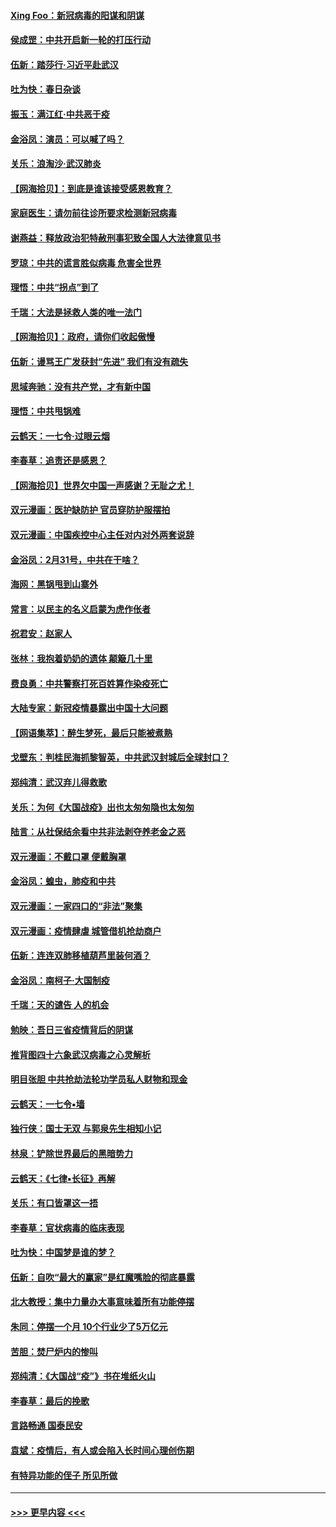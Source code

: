 #### [Xing Foo：新冠病毒的阳谋和阴谋](../pages/nsc993/n11936086.md?t=03131802) 
#### [侯成罡：中共开启新一轮的打压行动](../pages/nsc993/n11935730.md?t=03131802) 
#### [伍新：踏莎行‧习近平赴武汉](../pages/nsc993/n11935157.md?t=03131802) 
#### [吐为快：春日杂谈](../pages/nsc993/n11934776.md?t=03131802) 
#### [振玉：满江红‧中共恶于疫](../pages/nsc993/n11934647.md?t=03131802) 
#### [金浴凤：演员：可以喊了吗？](../pages/nsc993/n11934602.md?t=03131802) 
#### [关乐：浪淘沙·武汉肺炎](../pages/nsc993/n11931792.md?t=03131802) 
#### [【网海拾贝】：到底是谁该接受感恩教育？](../pages/nsc993/n11931552.md?t=03131802) 
#### [家庭医生：请勿前往诊所要求检测新冠病毒](../pages/nsc993/n11929190.md?t=03131802) 
#### [谢燕益：释放政治犯特赦刑事犯致全国人大法律意见书](../pages/nsc993/n11928978.md?t=03131802) 
#### [罗琼：中共的谎言胜似病毒 危害全世界](../pages/nsc993/n11922636.md?t=03131802) 
#### [理悟：中共“拐点”到了](../pages/nsc993/n11928496.md?t=03131802) 
#### [千瑞：大法是拯救人类的唯一法门](../pages/nsc993/n11927637.md?t=03131802) 
#### [【网海拾贝】：政府，请你们收起傲慢](../pages/nsc993/n11926932.md?t=03131802) 
#### [伍新：谩骂王广发获封“先进” 我们有没有疏失](../pages/nsc993/n11926101.md?t=03131802) 
#### [思域奔驰：没有共产党，才有新中国](../pages/nsc993/n11926058.md?t=03131802) 
#### [理悟：中共甩锅难](../pages/nsc993/n11925355.md?t=03131802) 
#### [云鹤天：一七令·过眼云烟](../pages/nsc993/n11925284.md?t=03131802) 
#### [李春草：追责还是感恩？](../pages/nsc993/n11925274.md?t=03131802) 
#### [【网海拾贝】世界欠中国一声感谢？无耻之尤！](../pages/nsc993/n11925239.md?t=03131802) 
#### [双元漫画：医护缺防护 官员穿防护服摆拍](../pages/nsc993/n11923899.md?t=03131802) 
#### [双元漫画：中国疾控中心主任对内对外两套说辞](../pages/nsc993/n11921994.md?t=03131802) 
#### [金浴凤：2月31号，中共在干啥？](../pages/nsc993/n11922706.md?t=03131802) 
#### [海网：黑锅甩到山寨外](../pages/nsc993/n11922688.md?t=03131802) 
#### [常言：以民主的名义启蒙为虎作伥者](../pages/nsc993/n11922217.md?t=03131802) 
#### [祝君安：赵家人](../pages/nsc993/n11922209.md?t=03131802) 
#### [张林：我抱着奶奶的遗体 颠簸几十里](../pages/nsc993/n11920945.md?t=03131802) 
#### [费良勇：中共警察打死百姓算作染疫死亡](../pages/nsc993/n11919264.md?t=03131802) 
#### [大陆专家：新冠疫情暴露出中国十大问题](../pages/nsc993/n11919187.md?t=03131802) 
#### [【网语集萃】：醉生梦死，最后只能被煮熟](../pages/nsc993/n11918994.md?t=03131802) 
#### [戈壁东：判桂民海抓黎智英，中共武汉封城后全球封口？](../pages/nsc993/n11917982.md?t=03131802) 
#### [郑纯清：武汉弃儿得救歌](../pages/nsc993/n11917881.md?t=03131802) 
#### [关乐：为何《大国战疫》出也太匆匆隐也太匆匆](../pages/nsc993/n11917792.md?t=03131802) 
#### [陆言：从社保结余看中共非法剥夺养老金之恶](../pages/nsc993/n11917084.md?t=03131802) 
#### [双元漫画：不戴口罩 便戴胸罩](../pages/nsc993/n11916447.md?t=03131802) 
#### [金浴凤：蝗虫，肺疫和中共](../pages/nsc993/n11916904.md?t=03131802) 
#### [双元漫画：一家四口的“非法”聚集](../pages/nsc993/n11916378.md?t=03131802) 
#### [双元漫画：疫情肆虐 城管借机抢劫商户](../pages/nsc993/n11916310.md?t=03131802) 
#### [伍新：连连双肺移植葫芦里装何酒？](../pages/nsc993/n11913667.md?t=03131802) 
#### [金浴凤：南柯子·大国制疫](../pages/nsc993/n11913657.md?t=03131802) 
#### [千瑞：天的谴告  人的机会](../pages/nsc993/n11913309.md?t=03131802) 
#### [勉映：吾日三省疫情背后的阴谋](../pages/nsc993/n11913079.md?t=03131802) 
#### [推背图四十六象武汉病毒之心灵解析](../pages/nsc993/n11911761.md?t=03131802) 
#### [明目张胆 中共抢劫法轮功学员私人财物和现金](../pages/nsc993/n11910262.md?t=03131802) 
#### [云鹤天：一七令▪墙](../pages/nsc993/n11910627.md?t=03131802) 
#### [独行侠：国士无双 与郭泉先生相知小记](../pages/nsc993/n11910613.md?t=03131802) 
#### [林泉：铲除世界最后的黑暗势力](../pages/nsc993/n11909320.md?t=03131802) 
#### [云鹤天：《七律▪长征》再解](../pages/nsc993/n11909327.md?t=03131802) 
#### [关乐：有口皆罩这一捂](../pages/nsc993/n11908393.md?t=03131802) 
#### [李春草：官状病毒的临床表现](../pages/nsc993/n11908339.md?t=03131802) 
#### [吐为快：中国梦是谁的梦？](../pages/nsc993/n11906564.md?t=03131802) 
#### [伍新：自吹“最大的赢家”是红魔嘴脸的彻底暴露](../pages/nsc993/n11906407.md?t=03131802) 
#### [北大教授：集中力量办大事意味着所有功能停摆](../pages/nsc993/n11904800.md?t=03131802) 
#### [朱同：停摆一个月 10个行业少了5万亿元](../pages/nsc993/n11904498.md?t=03131802) 
#### [苦胆：焚尸炉内的惨叫](../pages/nsc993/n11904479.md?t=03131802) 
#### [郑纯清：《大国战“疫”》书在堆纸火山](../pages/nsc993/n11904450.md?t=03131802) 
#### [李春草：最后的挽歌](../pages/nsc993/n11904441.md?t=03131802) 
#### [言路畅通 国泰民安](../pages/nsc993/n11904222.md?t=03131802) 
#### [袁斌：疫情后，有人或会陷入长时间心理创伤期](../pages/nsc993/n11901514.md?t=03131802) 
#### [有特异功能的侄子 所见所做](../pages/nsc993/n11901154.md?t=03131802) 

----
#### [ >>> 更早内容 <<< ](../indexes/nsc993-earlier.md)
